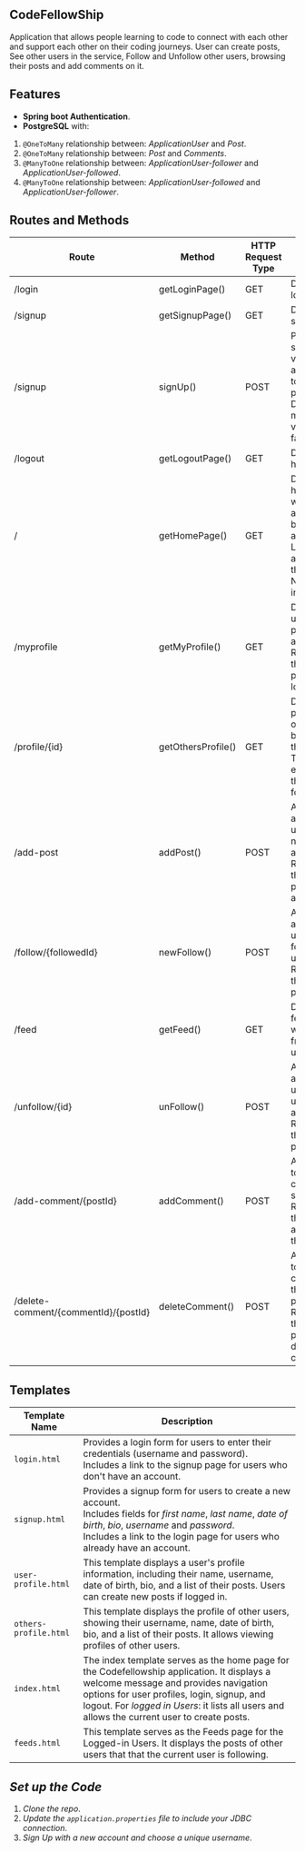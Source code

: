 ## CodeFellowShip
Application that allows people learning to code to connect with each other and support each other on their coding journeys.
User can create posts, See other users in the service, Follow and Unfollow other users, browsing their posts and add comments on it.
## Features 
- **Spring boot Authentication**. 
- **PostgreSQL** with:
1. `@OneToMany` relationship between: *ApplicationUser* and *Post*.
2. `@OneToMany` relationship between: *Post* and *Comments*.
3. `@ManyToOne` relationship between: *ApplicationUser-follower* and *ApplicationUser-followed*.
4. `@ManyToOne` relationship between: *ApplicationUser-followed* and *ApplicationUser-follower*.

## Routes and Methods
| Route               | Method             | HTTP Request Type | Description                                                                                          |
|---------------------|--------------------|-------------------|------------------------------------------------------------------------------------------------------|
| /login              | getLoginPage()     | GET               | Display the login page.                                                                             |
| /signup             | getSignupPage()    | GET               | Display the signup page.                                                                            |
| /signup             | signUp()           | POST              | Process user signup, validate input, and redirect to the home page. Displays error messages if validation fails. |
| /logout             | getLogoutPage()    | GET               | Display the home page.                                                                              |
| /                   | getHomePage()      | GET               | Display the home page with user info and a logout button if authenticated. Links to login and signup if the user is NOT logged in. |
| /myprofile          | getMyProfile()     | GET               | Display the user's profile page if authenticated. Redirect to the home page if not logged in.     |
| /profile/{id}       | getOthersProfile() | GET               | Display the profile page of other users based on their id. Throws an exception if the user is not found. |
| /add-post           | addPost()          | POST              | Allows authenticated users to add a new post with a given body. Redirects to the home page after adding a post. |
| /follow/{followedId}| newFollow()        | POST              | Allows authenticated users to follow another user. Redirects to the feed page.                       |
| /feed               | getFeed()          | GET               | Display the feed page with posts from followed users.                                                |
| /unfollow/{id}      | unFollow()         | POST              | Allows authenticated users to unfollow another user. Redirects to the home page.                      |
| /add-comment/{postId}     | addComment()       | POST              | Allows users to add a comment to a specific post. Redirects to the feed page after adding the comment. |
| /delete-comment/{commentId}/{postId} | deleteComment()    | POST              | Allows users to delete a comment on their own post. Redirects to the home page after deleting the comment. |

## Templates

| Template Name         | Description                                                                                                                                                                                                                                                                        |
|-----------------------|------------------------------------------------------------------------------------------------------------------------------------------------------------------------------------------------------------------------------------------------------------------------------------|
| `login.html`          | Provides a login form for users to enter their credentials (username and password).<br>  Includes a link to the signup page for users who don't have an account.                                                                                                                   |
| `signup.html`         | Provides a signup form for users to create a new account.<br>  Includes fields for *first name*, *last name*, *date of birth*, *bio*, *username* and *password*.<br>  Includes a link to the login page for users who already have an account.                                     |
| `user-profile.html`   | This template displays a user's profile information, including their name, username, date of birth, bio, and a list of their posts. Users can create new posts if logged in.                                                                                                       |
| `others-profile.html` | This template displays the profile of other users, showing their username, name, date of birth, bio, and a list of their posts. It allows viewing profiles of other users.                                                                                                         |
| `index.html`          | The index template serves as the home page for the Codefellowship application. It displays a welcome message and provides navigation options for user profiles, login, signup, and logout. For *logged in Users*: it  lists all users and allows the current user to create posts. |
| `feeds.html`          | This template serves as the Feeds page for the Logged-in Users. It displays the posts of other users that that the current user is following.                                                                                                                                      |

## *Set up the Code*
1. *Clone the repo*.
2. *Update the `application.properties` file to include your JDBC connection*.
3. *Sign Up with a new account and choose a unique username*.